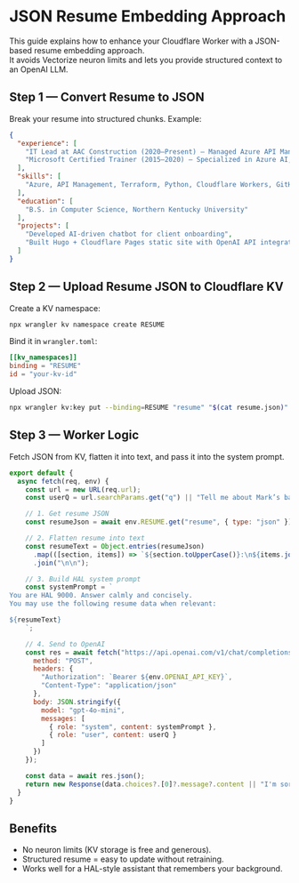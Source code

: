 # JSON Resume Embedding Approach

This guide explains how to enhance your Cloudflare Worker with a JSON-based resume embedding approach.  
It avoids Vectorize neuron limits and lets you provide structured context to an OpenAI LLM.

## Step 1 — Convert Resume to JSON

Break your resume into structured chunks. Example:

```json
{
  "experience": [
    "IT Lead at AAC Construction (2020–Present) – Managed Azure API Management, containerized workloads, and automation with Terraform.",
    "Microsoft Certified Trainer (2015–2020) – Specialized in Azure AI, DevOps, and cloud architecture."
  ],
  "skills": [
    "Azure, API Management, Terraform, Python, Cloudflare Workers, GitHub Actions"
  ],
  "education": [
    "B.S. in Computer Science, Northern Kentucky University"
  ],
  "projects": [
    "Developed AI-driven chatbot for client onboarding",
    "Built Hugo + Cloudflare Pages static site with OpenAI API integration"
  ]
}
```

## Step 2 — Upload Resume JSON to Cloudflare KV

Create a KV namespace:

```bash
npx wrangler kv namespace create RESUME
```

Bind it in `wrangler.toml`:

```toml
[[kv_namespaces]]
binding = "RESUME"
id = "your-kv-id"
```

Upload JSON:

```bash
npx wrangler kv:key put --binding=RESUME "resume" "$(cat resume.json)"
```

## Step 3 — Worker Logic

Fetch JSON from KV, flatten it into text, and pass it into the system prompt.

```js
export default {
  async fetch(req, env) {
    const url = new URL(req.url);
    const userQ = url.searchParams.get("q") || "Tell me about Mark’s background";

    // 1. Get resume JSON
    const resumeJson = await env.RESUME.get("resume", { type: "json" });

    // 2. Flatten resume into text
    const resumeText = Object.entries(resumeJson)
      .map(([section, items]) => `${section.toUpperCase()}:\n${items.join("\n")}`)
      .join("\n\n");

    // 3. Build HAL system prompt
    const systemPrompt = `
You are HAL 9000. Answer calmly and concisely.
You may use the following resume data when relevant:

${resumeText}
    `;

    // 4. Send to OpenAI
    const res = await fetch("https://api.openai.com/v1/chat/completions", {
      method: "POST",
      headers: {
        "Authorization": `Bearer ${env.OPENAI_API_KEY}`,
        "Content-Type": "application/json"
      },
      body: JSON.stringify({
        model: "gpt-4o-mini",
        messages: [
          { role: "system", content: systemPrompt },
          { role: "user", content: userQ }
        ]
      })
    });

    const data = await res.json();
    return new Response(data.choices?.[0]?.message?.content || "I'm sorry, I can't answer that.");
  }
}
```

## Benefits

- No neuron limits (KV storage is free and generous).  
- Structured resume = easy to update without retraining.  
- Works well for a HAL-style assistant that remembers your background.
